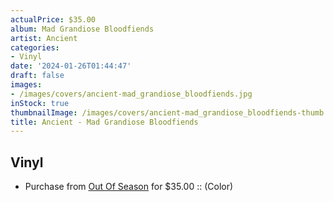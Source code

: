 ```yaml
---
actualPrice: $35.00
album: Mad Grandiose Bloodfiends
artist: Ancient
categories:
- Vinyl
date: '2024-01-26T01:44:47'
draft: false
images:
- /images/covers/ancient-mad_grandiose_bloodfiends.jpg
inStock: true
thumbnailImage: /images/covers/ancient-mad_grandiose_bloodfiends-thumb.jpg
title: Ancient - Mad Grandiose Bloodfiends
---
```


## Vinyl
* Purchase from [Out Of Season](https://www.outofseasonlabel.com/products/ancient-mad-grandiose-bloodfiends-vinyl-2xlp-gatefold-color-black) for $35.00 :: (Color)
